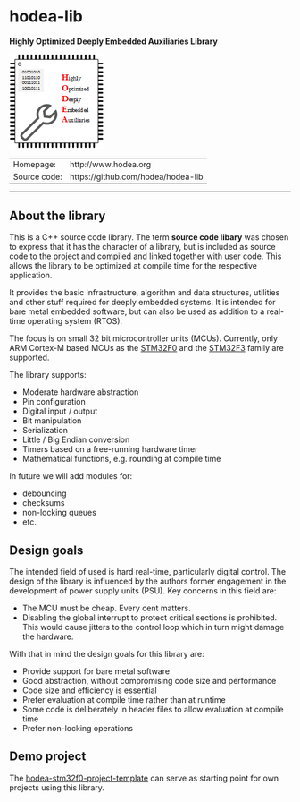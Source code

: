 # hodea-lib 
**Highly Optimized Deeply Embedded Auxiliaries Library**

![logo](logo/hodea_logo.png)

<table>
  <tr>
    <td>Homepage:</td>
    <td>http://www.hodea.org</td>
  </tr>
  <tr>
    <td>Source code:</td>
    <td>https://github.com/hodea/hodea-lib</td>
  </tr>
</table>

---

## About the library

This is a C++ source code library. The term **source code libary** was
chosen to express that it has the character of a library, but is
included as source code to the project and compiled and linked together
with user code. This allows the library to be optimized at compile
time for the respective application.

It provides the basic infrastructure, algorithm and data structures,
utilities and other stuff required for deeply embedded systems. It is
intended for bare metal embedded software, but can also be used as
addition to a real-time operating system (RTOS).

The focus is on small 32 bit microcontroller units (MCUs). Currently,
only ARM Cortex-M based MCUs as the
[STM32F0](http://www.st.com/content/st_com/en/products/microcontrollers/stm32-32-bit-arm-cortex-mcus/stm32-mainstream-mcus/stm32f0-series.html?querycriteria=productId=SS1574)
and the
[STM32F3](http://www.st.com/content/st_com/en/products/microcontrollers/stm32-32-bit-arm-cortex-mcus/stm32-mainstream-mcus/stm32f3-series.html?querycriteria=productId=SS1576)
family are supported.

The library supports:

- Moderate hardware abstraction
- Pin configuration
- Digital input / output
- Bit manipulation
- Serialization
- Little / Big Endian conversion
- Timers based on a free-running hardware timer
- Mathematical functions, e.g. rounding at compile time

In future we will add modules for:

- debouncing
- checksums
- non-locking queues
- etc.

## Design goals

The intended field of used is hard real-time, particularly digital control.
The design of the library is influenced by the authors former engagement
in the development of power supply units (PSU). Key concerns in this field
are:

- The MCU must be cheap. Every cent matters.
- Disabling the global interrupt to protect critical sections is prohibited.
  This would cause jitters to the control loop which in turn might
  damage the hardware.

With that in mind the design goals for this library are:

- Provide support for bare metal software
- Good abstraction, without compromising code size and performance
- Code size and efficiency is essential
- Prefer evaluation at compile time rather than at runtime
- Some code is deliberately in header files to allow evaluation at
  compile time
- Prefer non-locking operations

## Demo project

The
[hodea-stm32f0-project-template](https://github.com/hodea/hodea-stm32f0-project-template)
can serve as starting point for own projects using this library.

